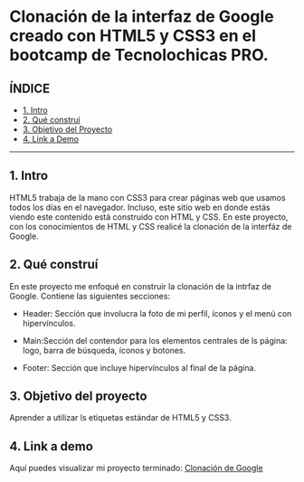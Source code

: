 # Clonación de la interfaz de Google creado con HTML5 y CSS3 en el bootcamp de Tecnolochicas PRO. 


## **ÍNDICE**

* [1. Intro](https://github.com/SophiaDLoeraM/clonaciongoogle/edit/main/README.md#1-intro)
* [2. Qué construí](https://github.com/SophiaDLoeraM/clonaciongoogle/edit/main/README.md#2-qu%C3%A9-constru%C3%AD)
* [3. Objetivo del Proyecto](https://github.com/SophiaDLoeraM/clonaciongoogle/edit/main/README.md#3-objetivo-del-proyecto)
* [4. Link a Demo](https://github.com/SophiaDLoeraM/clonaciongoogle/edit/main/README.md#4-link-a-demo)

****

## 1. Intro
HTML5 trabaja de la mano con CSS3 para crear páginas web que usamos todos los días en el navegador.  Incluso, este sitio web en donde estás viendo este contenido está construido con HTML y CSS. En este proyecto, con los conocimientos de HTML y CSS realicé la clonación de la interfáz de Google.

## 2. Qué construí
En este proyecto me enfoqué en construir la clonación de la intrfaz de Google.
Contiene las siguientes secciones: 

* Header: Sección que involucra la foto de mi perfil, íconos y el menú con hipervínculos.

* Main:Sección del contendor para los elementos centrales de ls página: logo, barra de búsqueda, íconos y botones.

* Footer: Sección que incluye hipervínculos al final de la página. 

## 3. Objetivo del proyecto
Aprender a utilizar ls etiquetas estándar de HTML5 y CSS3.

## 4. Link a demo
Aquí puedes visualizar mi proyecto terminado: [Clonación de Google](*)
